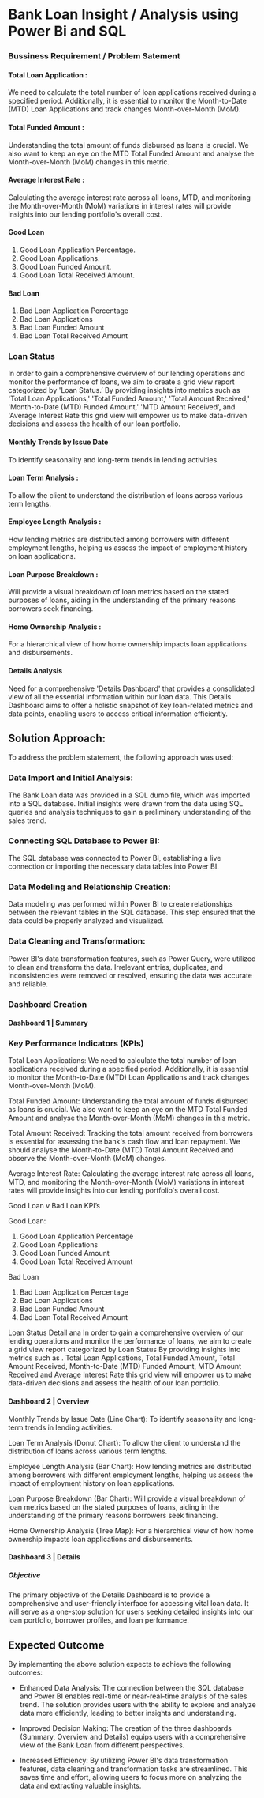 # Bank Loan Insight / Analysis using Power Bi and SQL
### Bussiness Requirement / Problem Satement

#### Total Loan Application :
We need to calculate the total number of loan applications received during a specified period. Additionally, it is essential to monitor the Month-to-Date (MTD) Loan Applications and track changes Month-over-Month (MoM).
#### Total Funded Amount :
Understanding the total amount of funds disbursed as loans is crucial. We also want to keep an eye on the MTD Total Funded Amount and analyse the Month-over-Month (MoM) changes in this metric.
#### Average Interest Rate :
Calculating the average interest rate across all loans, MTD, and monitoring the Month-over-Month (MoM) variations in interest rates will provide insights into our lending portfolio's overall cost.

#### Good Loan 
  1) Good Loan Application Percentage.
  2) Good Loan Applications.
  3) Good Loan Funded Amount.
  4) Good Loan Total Received Amount.

#### Bad Loan
  1) Bad Loan Application Percentage
  2) Bad Loan Applications
  3) Bad Loan Funded Amount
  4) Bad Loan Total Received Amount

### Loan Status
In order to gain a comprehensive overview of our lending operations and monitor the performance of loans, we aim to create a grid view report categorized by 'Loan Status.’ By providing insights into metrics such as 'Total Loan Applications,' 'Total Funded Amount,' 'Total Amount Received,' 'Month-to-Date (MTD) Funded Amount,' 'MTD Amount Received', and  'Average Interest Rate this grid view will empower us to make data-driven decisions and assess the health of our loan portfolio.

#### Monthly Trends by Issue Date 
To identify seasonality and long-term trends in lending activities.
#### Loan Term Analysis : 
To allow the client to understand the distribution of loans across various term lengths.
#### Employee Length Analysis : 
How lending metrics are distributed among borrowers with different employment lengths, helping us assess the impact of employment history on loan applications.
#### Loan Purpose Breakdown : 
Will provide a visual breakdown of loan metrics based on the stated purposes of loans, aiding in the understanding of the primary reasons borrowers seek financing.
#### Home Ownership Analysis :
For a hierarchical view of how home ownership impacts loan applications and disbursements.

#### Details Analysis
Need for a comprehensive 'Details Dashboard' that provides a consolidated view of all the essential information within our loan data. This Details Dashboard aims to offer a holistic snapshot of key loan-related metrics and data points, enabling users to access critical information efficiently.

## Solution Approach:

To address the problem statement, the following approach was used:

### Data Import and Initial Analysis: 
  The Bank Loan data was provided in a SQL dump file, which was imported into a SQL database. Initial insights were drawn from the data using SQL queries and analysis techniques to gain a preliminary understanding of the sales trend.

###   Connecting SQL Database to Power BI: 
  The SQL database was connected to Power BI, establishing a live connection or importing the necessary data tables into Power BI.

###  Data Modeling and Relationship Creation: 
   Data modeling was performed within Power BI to create relationships between the relevant tables in the SQL database. This step ensured that the data could be properly analyzed and visualized.

### Data Cleaning and Transformation: 
Power BI's data transformation features, such as Power Query, were utilized to clean and transform the data. Irrelevant entries, duplicates, and inconsistencies were removed or resolved, ensuring the data was accurate and reliable.

###  Dashboard Creation 

#### Dashboard 1 | Summary

### Key Performance Indicators (KPIs)

Total Loan Applications: We need to calculate the total number of loan applications received during a specified period. Additionally, it is essential to monitor the Month-to-Date (MTD) Loan Applications and track changes Month-over-Month (MoM).

Total Funded Amount: Understanding the total amount of funds disbursed as loans is crucial. We also want to keep an eye on the MTD Total Funded Amount and analyse the Month-over-Month (MoM) changes in this metric.

Total Amount Received: Tracking the total amount received from borrowers is essential for assessing the bank's cash flow and loan repayment. We should analyse the Month-to-Date (MTD) Total Amount Received and observe the Month-over-Month (MoM) changes.

Average Interest Rate: Calculating the average interest rate across all loans, MTD, and monitoring the Month-over-Month (MoM) variations in interest rates will provide insights into our lending portfolio's overall cost.

Good Loan v Bad Loan KPI’s

Good Loan:
  1) Good Loan Application Percentage
  2) Good Loan Applications
  3) Good Loan Funded Amount
  4) Good Loan Total Received Amount

Bad Loan
  1) Bad Loan Application Percentage
  2) Bad Loan Applications
  3) Bad Loan Funded Amount
  4) Bad Loan Total Received Amount

Loan Status Detail ana
In order to gain a comprehensive overview of our lending operations and monitor the performance of loans, we aim to create a grid view report categorized by Loan Status By providing insights into metrics such as . Total Loan Applications, Total Funded Amount, Total Amount Received, Month-to-Date (MTD) Funded Amount, MTD Amount Received and Average Interest Rate this grid view will empower us to make data-driven decisions and assess the health of our loan portfolio.

#### Dashboard 2 | Overview

Monthly Trends by Issue Date (Line Chart):  To identify seasonality and long-term trends in lending activities.

Loan Term Analysis (Donut Chart): To allow the client to understand the distribution of loans across various term lengths.

Employee Length Analysis (Bar Chart): How lending metrics are distributed among borrowers with different employment lengths, helping us assess the impact of employment history on loan applications.

Loan Purpose Breakdown (Bar Chart): Will provide a visual breakdown of loan metrics based on the stated purposes of loans, aiding in the understanding of the primary reasons borrowers seek financing.

Home Ownership Analysis (Tree Map): For a hierarchical view of how home ownership impacts loan applications and disbursements.

#### Dashboard 3 | Details 

##### Objective
The primary objective of the Details Dashboard is to provide a comprehensive and user-friendly interface for accessing vital loan data. It will serve as a one-stop solution for users seeking detailed insights into our loan portfolio, borrower profiles, and loan performance.


## Expected Outcome 
By implementing the above solution expects to achieve the following outcomes:
   * Enhanced Data Analysis: The connection between the SQL database and Power BI enables real-time or near-real-time analysis of the sales trend. The solution provides users with the ability to explore and analyze data more efficiently, leading to better insights and understanding.

   * Improved Decision Making: The creation of the three dashboards (Summary, Overview and Details) equips users with a comprehensive view of the Bank Loan from different perspectives. 

   * Increased Efficiency: By utilizing Power BI's data transformation features, data cleaning and transformation tasks are streamlined. This saves time and effort, allowing users to focus more on analyzing the data and extracting valuable insights.







